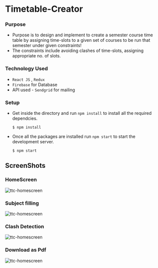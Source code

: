 # Timetable-Creator
### Purpose 
- Purpose is to design and implement to create a semester course time table by assigning time-slots to a given set of courses to be run that semester under given constraints!
-  The constraints include avoiding clashes of time-slots, assigning appropriate no. of slots.
### Technology Used
- `React JS` , `Redux`
- `Firebase` for Database
- API used - `Sendgrid` for mailing 
### Setup
- Get inside the directory and run `npm install` to install all the required dependcies.
  ```
  $ npm install
  ```
- Once all the packages are installed run `npm start` to start the development server.
  ```
  $ npm start
  ```

## ScreenShots
### HomeScreen
![ttc-homescreen](https://imgur.com/uG5dUy3.png)
### Subject filling
![ttc-homescreen](https://imgur.com/uA92Xp1.png)
### Clash Detection
![ttc-homescreen](https://imgur.com/TckhtLG.png)
### Download as Pdf
![ttc-homescreen](https://imgur.com/Kq7Qp4W.png)

